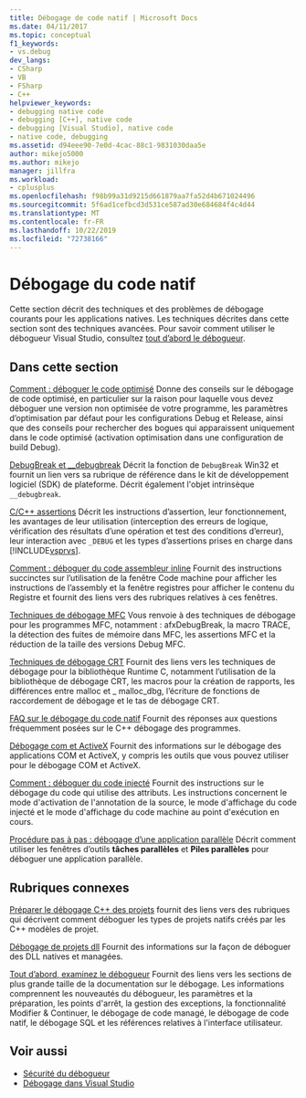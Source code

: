 ```yaml
---
title: Débogage de code natif | Microsoft Docs
ms.date: 04/11/2017
ms.topic: conceptual
f1_keywords:
- vs.debug
dev_langs:
- CSharp
- VB
- FSharp
- C++
helpviewer_keywords:
- debugging native code
- debugging [C++], native code
- debugging [Visual Studio], native code
- native code, debugging
ms.assetid: d94eee90-7e0d-4cac-88c1-9831030daa5e
author: mikejo5000
ms.author: mikejo
manager: jillfra
ms.workload:
- cplusplus
ms.openlocfilehash: f98b99a31d9215d661879aa7fa52d4b671024496
ms.sourcegitcommit: 5f6ad1cefbcd3d531ce587ad30e684684f4c4d44
ms.translationtype: MT
ms.contentlocale: fr-FR
ms.lasthandoff: 10/22/2019
ms.locfileid: "72738166"
---
```

# <a name="debugging-native-code"></a>Débogage du code natif
Cette section décrit des techniques et des problèmes de débogage courants pour les applications natives. Les techniques décrites dans cette section sont des techniques avancées. Pour savoir comment utiliser le débogueur Visual Studio, consultez [tout d’abord le débogueur](../debugger/debugger-feature-tour.md).

## <a name="in-this-section"></a>Dans cette section
 [Comment : déboguer le code optimisé](../debugger/how-to-debug-optimized-code.md) Donne des conseils sur le débogage de code optimisé, en particulier sur la raison pour laquelle vous devez déboguer une version non optimisée de votre programme, les paramètres d’optimisation par défaut pour les configurations Debug et Release, ainsi que des conseils pour rechercher des bogues qui apparaissent uniquement dans le code optimisé (activation optimisation dans une configuration de build Debug).

 [DebugBreak et __debugbreak](../debugger/debugbreak-and-debugbreak.md) Décrit la fonction de `DebugBreak` Win32 et fournit un lien vers sa rubrique de référence dans le kit de développement logiciel (SDK) de plateforme. Décrit également l'objet intrinsèque `__debugbreak`.

 [C/C++ assertions](../debugger/c-cpp-assertions.md) Décrit les instructions d’assertion, leur fonctionnement, les avantages de leur utilisation (interception des erreurs de logique, vérification des résultats d’une opération et test des conditions d’erreur), leur interaction avec `_DEBUG` et les types d’assertions prises en charge dans [!INCLUDE[vsprvs](../code-quality/includes/vsprvs_md.md)].

 [Comment : déboguer du code assembleur inline](../debugger/how-to-debug-inline-assembly-code.md) Fournit des instructions succinctes sur l’utilisation de la fenêtre Code machine pour afficher les instructions de l’assembly et la fenêtre registres pour afficher le contenu du Registre et fournit des liens vers des rubriques relatives à ces fenêtres.

 [Techniques de débogage MFC](../debugger/mfc-debugging-techniques.md) Vous renvoie à des techniques de débogage pour les programmes MFC, notamment : afxDebugBreak, la macro TRACE, la détection des fuites de mémoire dans MFC, les assertions MFC et la réduction de la taille des versions Debug MFC.

 [Techniques de débogage CRT](../debugger/crt-debugging-techniques.md) Fournit des liens vers les techniques de débogage pour la bibliothèque Runtime C, notamment l’utilisation de la bibliothèque de débogage CRT, les macros pour la création de rapports, les différences entre malloc et _ malloc_dbg, l’écriture de fonctions de raccordement de débogage et le tas de débogage CRT.

 [FAQ sur le débogage du code natif](../debugger/debugging-native-code-faqs.md) Fournit des réponses aux questions fréquemment posées sur le C++ débogage des programmes.

 [Débogage com et ActiveX](../debugger/com-and-activex-debugging.md) Fournit des informations sur le débogage des applications COM et ActiveX, y compris les outils que vous pouvez utiliser pour le débogage COM et ActiveX.

 [Comment : déboguer du code injecté](../debugger/how-to-debug-injected-code.md) Fournit des instructions sur le débogage du code qui utilise des attributs. Les instructions concernent le mode d'activation de l'annotation de la source, le mode d'affichage du code injecté et le mode d'affichage du code machine au point d'exécution en cours.

 [Procédure pas à pas : débogage d’une application parallèle](../debugger/walkthrough-debugging-a-parallel-application.md) Décrit comment utiliser les fenêtres d’outils **tâches parallèles** et **Piles parallèles** pour déboguer une application parallèle.

## <a name="related-sections"></a>Rubriques connexes
 [Préparer le débogage C++ des projets](../debugger/debugging-preparation-visual-cpp-project-types.md) fournit des liens vers des rubriques qui décrivent comment déboguer les types de projets natifs créés par les C++ modèles de projet.

 [Débogage de projets dll](../debugger/debugging-dll-projects.md) Fournit des informations sur la façon de déboguer des DLL natives et managées.

 [Tout d’abord, examinez le débogueur](../debugger/debugger-feature-tour.md) Fournit des liens vers les sections de plus grande taille de la documentation sur le débogage. Les informations comprennent les nouveautés du débogueur, les paramètres et la préparation, les points d'arrêt, la gestion des exceptions, la fonctionnalité Modifier &amp; Continuer, le débogage de code managé, le débogage de code natif, le débogage SQL et les références relatives à l'interface utilisateur.

## <a name="see-also"></a>Voir aussi

- [Sécurité du débogueur](../debugger/debugger-security.md)
- [Débogage dans Visual Studio](../debugger/index.yml)